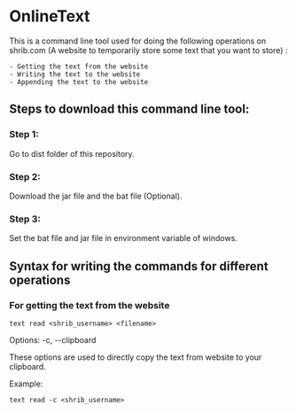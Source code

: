 # OnlineText

This is a command line tool used for doing the following operations on shrib.com (A website to temporarily store some text that you want to store) :

    - Getting the text from the website
    - Writing the text to the website
    - Appending the text to the website

## Steps to download this command line tool:
### Step 1:
Go to dist folder of this repository.
### Step 2:
Download the jar file and the bat file (Optional).
### Step 3:
Set the bat file and jar file in environment variable of windows.

## Syntax for writing the commands for different operations

### For getting the text from the website
    text read <shrib_username> <filename>
    
 Options: -c, --clipboard
 
 These options are used to directly copy the text from website to your clipboard.
 
 Example:
 
    text read -c <shrib_username>
